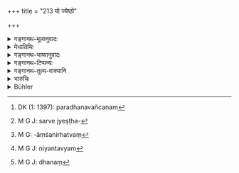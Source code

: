+++
title = "213 यो ज्येष्ठो"

+++

<details><summary>गङ्गानथ-मूलानुवादः</summary>

If an eldest brother, through avarice, defrauds the younger ones, he shall lose his ‘seniority’ and his share, and shall also be punished by the king.—(213)
</details>

<details><summary>मेधातिथिः</summary>

**विनिकारो** राजपूजादिष्व् अवज्ञा, परे धनेन वञ्चनम्[^५६९] । **अज्येष्ठो** बन्धुवत् पूज्य इत्य् उक्तम् । न सर्वेण सर्वज्येष्ठवृत्तिनिषेधः[^५७०] । **अभागकत्वं** च ज्येष्ट्ःआंशानर्हत्वम्[^५७१] । **नियन्तव्यः**[^५७२] अविशेषोपदेशात्, वाग्दण्डधिग्दण्डाभ्याम्, धनदण्डं[^५७३] चार्थानुरूपे ऽपराधे ॥ ९.२१३ ॥


[^५७३]:
     M G J: dhanaṃ


[^५७२]:
     M G J: niyantavyam


[^५७१]:
     M G: -āṃśanirhatvaṃ


[^५७०]:
     M G J: sarve jyeṣṭha-


[^५६९]:
     DK (1: 1397): paradhanavañcanam
</details>

<details><summary>गङ्गानथ-भाष्यानुवादः</summary>

‘*Defrauding*’ consists in cheating them out of their share in the property, as also that of the honours etc., that may be conferred by the king.

‘*Loses his seniority*’;—*i.e*., is to be treated as an ordinary kinsmen (as laid down in 110). This does not preclude all that is due to him as the eldest brother.

He loses also his ‘*share*’—*i.e*., the ‘preferential share’ due to him as the eldest brother.

‘*Punished*.’—As the special form of punishment to be inflicted has not been specified, he shall be reprimanded or censured or fined, in accordance with the exact nature of his offence.—(213)
</details>

<details><summary>गङ्गानथ-टिप्पन्यः</summary>

This verse is quoted in *Mitākṣāra* (2. 126) as having been understood by some people to mean that ‘misappropriation’ of the entire property is wrong only for the eldest brother, and not for the younger brothers. This view, it says, is wrong; the verse clearly implying that, just as it is wrong for the eldest brother who is in the place of father for the younger brother to misappropriate the property, so it is also for the younger brothers, who are as ‘sons’ to the eldest brother.

It is quoted in *Parāśaramādhava* (Vyavahāra, p. 383), which takes it to mean that when even the eldest brother, who is independent, is held to commit a wrong if he does the mis-appropriation, it is all the more culpable in the case of the younger brothers, who are not independent.

It is quoted in *Vivādaratnākara* (p. 478), which explains ‘*vinikurvīta*’ as ‘should defraud,’ and ‘*ajyeṣṭhaḥ*’ as ‘not to be respected as the eldest brother’;—and in *Vyavahāramayūkha* (p. 58), which remarks that the term ‘*jyeṣṭhaḥ*’ stands for all the heirs to a property, the meaning being that when the eldest also is held culpable, how much more so the younger brothers?
</details>

<details><summary>गङ्गानथ-तुल्य-वाक्यानि</summary>

*Mahābhārata* (13.105.7).—(Same as Manu.)
</details>

<details><summary>भारुचिः</summary>

विनिकरणम् अन्यायेन यवीयसां न्यक्करणं धनोपयोगश् च तान् अतिसंधाय । अर्थाच् च कनिष्ठो ऽपि सुतरांनियन्तव्य इत्य् आपद्यते ॥ ९.२१३ ॥
</details>

<details><summary>Bühler</summary>

213	An eldest brother who through avarice may defraud the younger ones, shall no (longer hold the position of) the eldest, shall not receive an (eldest son's additional) share, and shall be punished by the king.
</details>
